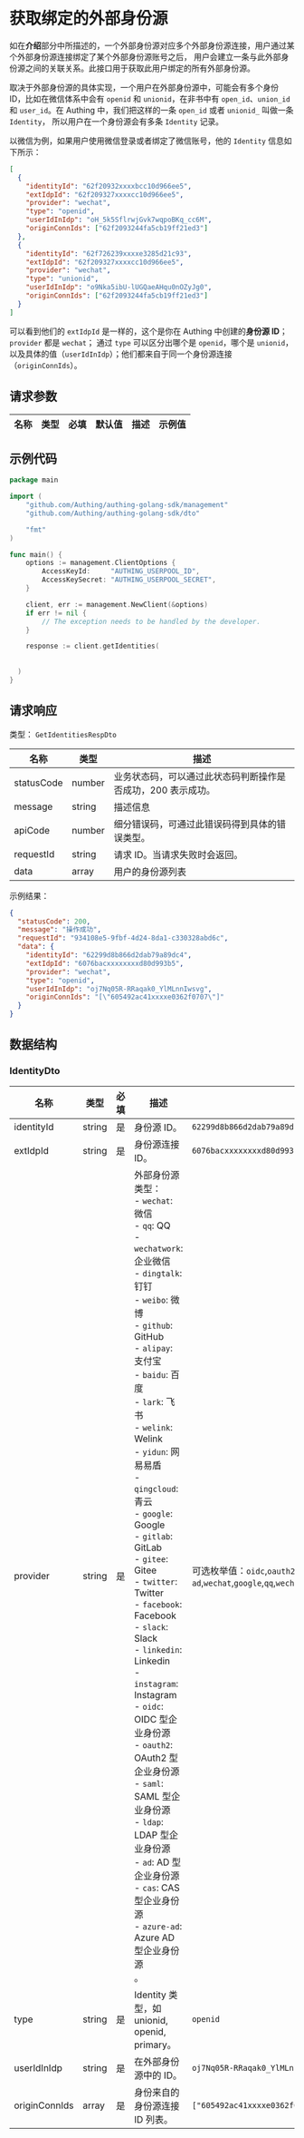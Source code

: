 # 获取绑定的外部身份源

<!--
  警告⚠️：
  不要直接修改该文档，
  https://github.com/Authing/authing-docs-factory
  使用该项目进行生成
-->

<LastUpdated />


如在**介绍**部分中所描述的，一个外部身份源对应多个外部身份源连接，用户通过某个外部身份源连接绑定了某个外部身份源账号之后，
用户会建立一条与此外部身份源之间的关联关系。此接口用于获取此用户绑定的所有外部身份源。

取决于外部身份源的具体实现，一个用户在外部身份源中，可能会有多个身份 ID，比如在微信体系中会有 `openid` 和 `unionid`，在非书中有
`open_id`、`union_id` 和 `user_id`。在 Authing 中，我们把这样的一条 `open_id` 或者 `unionid_` 叫做一条 `Identity`， 所以用户在一个身份源会有多条 `Identity` 记录。

以微信为例，如果用户使用微信登录或者绑定了微信账号，他的 `Identity` 信息如下所示：

```json
[
  {
    "identityId": "62f20932xxxxbcc10d966ee5",
    "extIdpId": "62f209327xxxxcc10d966ee5",
    "provider": "wechat",
    "type": "openid",
    "userIdInIdp": "oH_5k5SflrwjGvk7wqpoBKq_cc6M",
    "originConnIds": ["62f2093244fa5cb19ff21ed3"]
  },
  {
    "identityId": "62f726239xxxxe3285d21c93",
    "extIdpId": "62f209327xxxxcc10d966ee5",
    "provider": "wechat",
    "type": "unionid",
    "userIdInIdp": "o9Nka5ibU-lUGQaeAHqu0nOZyJg0",
    "originConnIds": ["62f2093244fa5cb19ff21ed3"]
  }
]
```


可以看到他们的 `extIdpId` 是一样的，这个是你在 Authing 中创建的**身份源 ID**；`provider` 都是 `wechat`；
通过 `type` 可以区分出哪个是 `openid`，哪个是 `unionid`，以及具体的值（`userIdInIdp`）；他们都来自于同一个身份源连接（`originConnIds`）。


  

## 请求参数

| 名称 | 类型 | 必填 | 默认值 | 描述 | 示例值 |
| ---- | ---- | ---- | ---- | ---- | ---- |


## 示例代码

```go
package main

import (
    "github.com/Authing/authing-golang-sdk/management"
    "github.com/Authing/authing-golang-sdk/dto"

    "fmt"
)

func main() {
    options := management.ClientOptions {
        AccessKeyId:     "AUTHING_USERPOOL_ID",
        AccessKeySecret: "AUTHING_USERPOOL_SECRET",
    }

    client, err := management.NewClient(&options)
    if err != nil {
        // The exception needs to be handled by the developer.
    }

    response := client.getIdentities(
    
    
  )
}
```



## 请求响应

类型： `GetIdentitiesRespDto`

| 名称 | 类型 | 描述 |
| ---- | ---- | ---- |
| statusCode | number | 业务状态码，可以通过此状态码判断操作是否成功，200 表示成功。 |
| message | string | 描述信息 |
| apiCode | number | 细分错误码，可通过此错误码得到具体的错误类型。 |
| requestId | string | 请求 ID。当请求失败时会返回。 |
| data | array | 用户的身份源列表 |



示例结果：

```json
{
  "statusCode": 200,
  "message": "操作成功",
  "requestId": "934108e5-9fbf-4d24-8da1-c330328abd6c",
  "data": {
    "identityId": "62299d8b866d2dab79a89dc4",
    "extIdpId": "6076bacxxxxxxxxd80d993b5",
    "provider": "wechat",
    "type": "openid",
    "userIdInIdp": "oj7Nq05R-RRaqak0_YlMLnnIwsvg",
    "originConnIds": "[\"605492ac41xxxxe0362f0707\"]"
  }
}
```

## 数据结构


### <a id="IdentityDto"></a> IdentityDto

| 名称 | 类型 | 必填 | 描述 | 示例值 |
| ---- |  ---- | ---- | ---- | ---- |
| identityId | string | 是 | 身份源 ID。  |  `62299d8b866d2dab79a89dc4` |
| extIdpId | string | 是 | 身份源连接 ID。  |  `6076bacxxxxxxxxd80d993b5` |
| provider | string | 是 | 外部身份源类型：<br>- `wechat`: 微信<br>- `qq`: QQ<br>- `wechatwork`: 企业微信<br>- `dingtalk`: 钉钉<br>- `weibo`: 微博<br>- `github`: GitHub<br>- `alipay`: 支付宝<br>- `baidu`: 百度<br>- `lark`: 飞书<br>- `welink`: Welink<br>- `yidun`: 网易易盾<br>- `qingcloud`: 青云<br>- `google`: Google<br>- `gitlab`: GitLab<br>- `gitee`: Gitee<br>- `twitter`: Twitter<br>- `facebook`: Facebook<br>- `slack`: Slack<br>- `linkedin`: Linkedin<br>- `instagram`: Instagram<br>- `oidc`: OIDC 型企业身份源<br>- `oauth2`: OAuth2 型企业身份源<br>- `saml`: SAML 型企业身份源<br>- `ldap`: LDAP 型企业身份源<br>- `ad`: AD 型企业身份源<br>- `cas`: CAS 型企业身份源<br>- `azure-ad`: Azure AD 型企业身份源<br>    。  | 可选枚举值：`oidc`,`oauth2`,`saml`,`ldap`,`ad`,`cas`,`azure-ad`,`wechat`,`google`,`qq`,`wechatwork`,`dingtalk`,`weibo`,`github`,`alipay`,`apple`,`baidu`,`lark`,`gitlab`,`twitter`,`facebook`,`slack`,`linkedin`,`yidun`,`qingcloud`,`gitee`,`instagram`,`welink` |
| type | string | 是 | Identity 类型，如 unionid, openid, primary。  |  `openid` |
| userIdInIdp | string | 是 | 在外部身份源中的 ID。  |  `oj7Nq05R-RRaqak0_YlMLnnIwsvg` |
| originConnIds | array | 是 | 身份来自的身份源连接 ID 列表。  |  `["605492ac41xxxxe0362f0707"]` |



